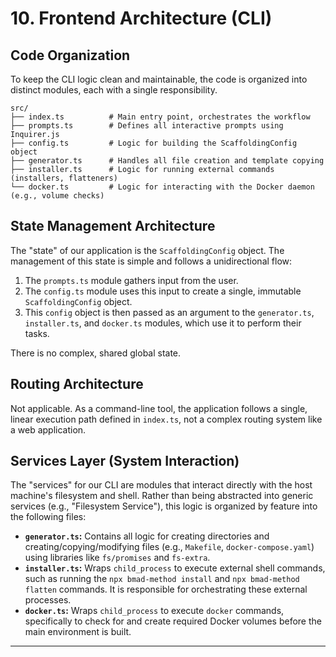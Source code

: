 # 10. Frontend Architecture (CLI)

## Code Organization

To keep the CLI logic clean and maintainable, the code is organized into distinct modules, each with a single responsibility.

```
src/
├── index.ts          # Main entry point, orchestrates the workflow
├── prompts.ts        # Defines all interactive prompts using Inquirer.js
├── config.ts         # Logic for building the ScaffoldingConfig object
├── generator.ts      # Handles all file creation and template copying
├── installer.ts      # Logic for running external commands (installers, flatteners)
└── docker.ts         # Logic for interacting with the Docker daemon (e.g., volume checks)
```

## State Management Architecture

The "state" of our application is the `ScaffoldingConfig` object. The management of this state is simple and follows a unidirectional flow:

1.  The `prompts.ts` module gathers input from the user.
2.  The `config.ts` module uses this input to create a single, immutable `ScaffoldingConfig` object.
3.  This `config` object is then passed as an argument to the `generator.ts`, `installer.ts`, and `docker.ts` modules, which use it to perform their tasks.

There is no complex, shared global state.

## Routing Architecture

Not applicable. As a command-line tool, the application follows a single, linear execution path defined in `index.ts`, not a complex routing system like a web application.

## Services Layer (System Interaction)

The "services" for our CLI are modules that interact directly with the host machine's filesystem and shell. Rather than being abstracted into generic services (e.g., "Filesystem Service"), this logic is organized by feature into the following files:

*   **`generator.ts`:** Contains all logic for creating directories and creating/copying/modifying files (e.g., `Makefile`, `docker-compose.yaml`) using libraries like `fs/promises` and `fs-extra`.
*   **`installer.ts`:** Wraps `child_process` to execute external shell commands, such as running the `npx bmad-method install` and `npx bmad-method flatten` commands. It is responsible for orchestrating these external processes.
*   **`docker.ts`:** Wraps `child_process` to execute `docker` commands, specifically to check for and create required Docker volumes before the main environment is built.

---
